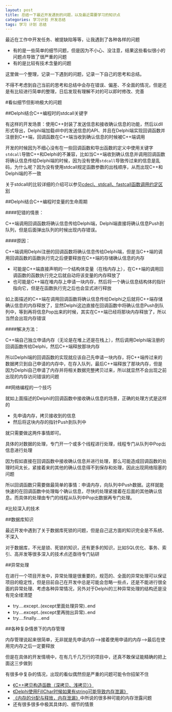 ```yaml
---
layout: post
title: 总结一下最近开发遇到的问题，以及最近需要学习的知识点
categories: 学习计划 开发总结
tags: 学习 计划 总结
---
```


最近在工作中开发任务、被提缺陷等等，让我遇到了各种各样的问题

* 有的是一些简单的细节问题，但是因为不小心、没注意，结果这些看似很小的问题点导致了很严重的问题
* 有的是比较有技术含量的问题

这里做一个整理，记录一下遇到的问题，记录一下自己的思考和总结。

不得不考虑到自己当前的思考和总结中会存在错误、偏差、不全面的情况，但是还是有比较进行简单的整理，日后发现有理解不对的可以即时修改、完善

#看似细节但影响极大的问题

##Delphi结合C++编程时的stdcall关键字

有这样的开发场景：使用C++封装了发送信息和接收确认信息的功能，然后以dll形式导出，Delphi端加载dll中的发送信息的API、并且在Delphi端实现回调函数并注册到C++端，回调函数在C++端当收到确认信息的时候被C++端调用

开发的时候因为不细心没有在一些回调函数和导出函数的定义中使用关键字`stdcall`导致C++和Delphi的不兼容，比如当C++端收到确认信息并调用回调函数将确认信息传给Delphi端的时候，因为没有使用`stdcall`导致传过来的信息是乱码，为什么呢？因为没有使用stdcall规定函数参数的出栈顺序，从而出现C++和Delphi端的不一致

关于stdcall的比较详细的介绍可以参见[cdecl、stdcall、fastcall函数调用约定区别](http://blog.csdn.net/fly2k5/article/details/544112)

##Delphi结合C++编程时变量的生命周期

####犯错的情景：

C++端调用回调函数将确认信息传给Delphi端，Delphi端直接将确认信息Push到队列，但是后面弹出队列的时候出现内存错误。

####原因：

C++端调用Delphi注册的回调函数将确认信息传给Delphi端，但是当C++端的调用回调函数的函数执行完之后便要释放在C++端的存储确认信息的内存

* 可能是C++端直接声明的一个结构体变量（在栈内存上），在C++端的调用回调函数的函数执行完之后就自动将该变量的内存释放了
* 也可能是C++端在堆内存上申请一块内存，然后将一个确认信息结构体的指针指向它，但是在函数执行完之后也会显式进行释放

如上面描述的C++端在调用回调函数将确认信息传给Delphi之后就将C++端存储确认信息的内存释放了，显然Delphi这边直接在回调函数中将确认信息Push到队列中，等到再将信息Pop出来的时候，其实在C++端已经将那块内存释放了，所以当然会出现内存错误

####解决方法：

C++端自己独立申请内存（无论是在堆上还是在栈上），然后调用Delphi端注册的回调函数传给Delphi，然后C++端释放那块内存

所以Delphi端的回调函数的实现就应该自己先申请一块内存，将C++端传过来的数据拷贝到自己申请的内存中，在存入队列，最后C++端释放了那块内存，但是因为Delphi自己申请了内存并将相关数据完整拷贝过来，所以就显然不会出现之前出现的内存访问错误的问题

##网络编程的一个技巧

就如上面描述的Delphi的回调函数中接收确认信息的场景，正确的处理方式是这样的

* 先申请内存，拷贝接收到的信息
* 然后将这块内存的指针Push到队列中

就只需要做这两件事情即可。

具体的对数据的处理，专门开一个或多个线程进行处理，线程专门从队列中Pop出信息进行处理

因为假如直接在回调函数中接收确认信息并进行处理，那么可能造成回调函数的处理时间太长，紧接着来的其他的确认信息得不到保存和处理，因此出现网络阻塞的问题

所以回调函数只需要做最简单的事情：申请内存，向队列中Push数据。这样就能快速的在回调函数中处理每个确认信息，尽快的处理紧接着在后面的其他确认信息。而具体的处理由专门的线程从队列中Pop出数据再专门处理。

#比较深入的技术

##数据库知识

最近开发中遇到了关于数据库死锁的问题，但是自己这方面的知识完全是不系统、不深入

对于数据库，不光是锁、死锁的知识，还有更多的知识，比如SQL优化、事务、索引、高并发等很多深入的技术点还亟待专门钻研

##异常处理

在进行一个项目开发中，异常处理是很重要的，规范的、全面的异常处理可以保证项目的稳定性，但是目前自己在开发中总是可能会忽略一些点，还是不能进行很全面的异常处理、考虑各种异常情况，另外对于Delphi的三种异常处理的结构还是没有完全缕清楚

* try....except..(except里面处理异常)..end
* try....except..(except里再抛出异常)..end
* try....finally....end

##各种复杂情景下的内存管理

内存管理说起来很简单，无非就是先申请内存-->接着使用申请的内存-->最后在使用完内存之后一定要释放

但是在具体的开发情境中，在有几千几万行的项目中，还真不敢保证能精确的把上面这三步做到

有很多中复杂的情况，出现的看似偶然但是严重的问题可能令你招架不住

* [《C++拷贝构造函数（深拷贝、浅拷贝）》](http://www.xumenger.com/cpp-class-copy-20151112/)
* [《Delphi使用FillChar时候如果有string可能导致内存泄漏》](http://www.xumenger.com/delphi-string-memory-20151118/)
* [《内存的分配与释放，内存泄漏》](http://www.xumenger.com/memory-allocation-deallocation/)中所说的很多种可能的内存泄露问题
* 还有很多很多中极其具体的、细节的情景

